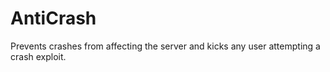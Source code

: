 # AntiCrash
Prevents crashes from affecting the server and kicks any user attempting a crash exploit.
